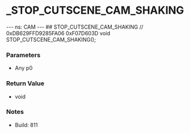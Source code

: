 # _STOP_CUTSCENE_CAM_SHAKING

--- ns: CAM --- ## STOP_CUTSCENE_CAM_SHAKING  // 0xDB629FFD9285FA06 0xF07D603D void STOP_CUTSCENE_CAM_SHAKING();

### Parameters
* Any p0

### Return Value
* void

### Notes
* Build: 811


